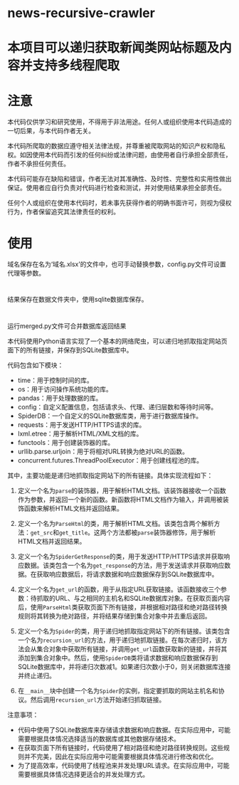 # news-recursive-crawler
# 本项目可以递归获取新闻类网站标题及内容并支持多线程爬取
# 注意
本代码仅供学习和研究使用，不得用于非法用途。任何人或组织使用本代码造成的一切后果，与本代码作者无关。

本代码所爬取的数据应遵守相关法律法规，并尊重被爬取网站的知识产权和隐私权。如因使用本代码而引发的任何纠纷或法律问题，由使用者自行承担全部责任，作者不承担任何责任。

本代码可能存在缺陷和错误，作者无法对其准确性、及时性、完整性和实用性做出保证。使用者应自行负责对代码进行检查和测试，并对使用结果承担全部责任。

任何个人或组织在使用本代码时，若未事先获得作者的明确书面许可，则视为侵权行为，作者保留追究其法律责任的权利。
###
# 使用
域名保存在名为‘域名.xlsx’的文件中，也可手动替换参数，config.py文件可设置代理等参数。
#
结果保存在数据文件夹中，使用sqlite数据库保存。
#
运行merged.py文件可合并数据库返回结果

本代码使用Python语言实现了一个基本的网络爬虫，可以递归地抓取指定网站页面下的所有链接，并保存到SQLite数据库中。

代码包含如下模块：

- time：用于控制时间的库。
- os：用于访问操作系统功能的库。
- pandas：用于处理数据的库。
- config：自定义配置信息，包括请求头、代理、递归层数和等待时间等。
- SpiderDB：一个自定义的SQLite数据库类，用于进行数据库操作。
- requests：用于发送HTTP/HTTPS请求的库。
- lxml.etree：用于解析HTML/XML文档的库。
- functools：用于创建装饰器的库。
- urllib.parse.urljoin：用于将相对URL转换为绝对URL的函数。
- concurrent.futures.ThreadPoolExecutor：用于创建线程池的库。

其中，主要功能是递归地抓取指定网站下的所有链接。具体实现流程如下：

1. 定义一个名为`parse`的装饰器，用于解析HTML文档。该装饰器接收一个函数作为参数，并返回一个新的函数。新函数将HTML文档作为输入，并调用被装饰函数来解析HTML文档并返回结果。

2. 定义一个名为`ParseHtml`的类，用于解析HTML文档。该类包含两个解析方法：`get_src`和`get_title`。这两个方法都被`parse`装饰器修饰，用于解析HTML文档并返回结果。

3. 定义一个名为`SpiderGetResponse`的类，用于发送HTTP/HTTPS请求并获取响应数据。该类包含一个名为`get_response`的方法，用于发送请求并获取响应数据。在获取响应数据后，将请求数据和响应数据保存到SQLite数据库中。

4. 定义一个名为`get_url`的函数，用于从指定URL获取链接。该函数接收三个参数：待抓取的URL、与之相同的主机名和SQLite数据库对象。在获取页面内容后，使用`ParseHtml`类获取页面下所有链接，并根据相对路径和绝对路径转换规则将其转换为绝对路径，并将结果存储到集合对象中并去重后返回。

5. 定义一个名为`Spider`的类，用于递归地抓取指定网站下的所有链接。该类包含一个名为`recursion_url`的方法，用于递归地抓取链接。在每次递归时，该方法会从集合对象中获取所有链接，并调用`get_url`函数获取新的链接，并将其添加到集合对象中。然后，使用`SpiderDB`类将请求数据和响应数据保存到SQLite数据库中，并将递归次数减1。如果递归次数小于0，则关闭数据库连接并终止递归。

6. 在`__main__`块中创建一个名为`Spider`的实例，指定要抓取的网站主机名和协议。然后调用`recursion_url`方法开始递归抓取链接。

注意事项：

- 代码中使用了SQLite数据库来存储请求数据和响应数据。在实际应用中，可能需要根据具体情况选择适当的数据库或其他数据存储技术。
- 在获取页面下所有链接时，代码使用了相对路径和绝对路径转换规则。这些规则并不完美，因此在实际应用中可能需要根据具体情况进行修改和优化。
- 为了提高效率，代码使用了线程池来并发处理URL请求。在实际应用中，可能需要根据具体情况选择更适合的并发处理方式。
